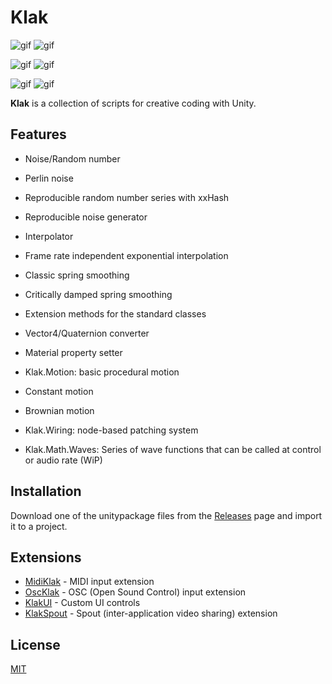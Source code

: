 Klak
====

![gif](http://i.imgur.com/9AfoxGo.gif)
![gif](http://i.imgur.com/uCrvKNg.gif)

![gif](http://i.imgur.com/nmvtC5d.gif)
![gif](http://i.imgur.com/LysINFA.gif)

![gif](http://i.imgur.com/MsPX8pn.gif)
![gif](http://i.imgur.com/WjQzVWz.gif)

**Klak** is a collection of scripts for creative coding with Unity.

Features
--------

- Noise/Random number
 - Perlin noise
 - Reproducible random number series with xxHash
 - Reproducible noise generator

- Interpolator
 - Frame rate independent exponential interpolation
 - Classic spring smoothing
 - Critically damped spring smoothing

- Extension methods for the standard classes
 - Vector4/Quaternion converter
 - Material property setter

- Klak.Motion: basic procedural motion
 - Constant motion
 - Brownian motion

- Klak.Wiring: node-based patching system

- Klak.Math.Waves: Series of wave functions that can be called at control or audio rate (WiP)

Installation
------------

Download one of the unitypackage files from the [Releases] page and import it
to a project.

[Releases]: https://github.com/keijiro/Klak/releases

Extensions
----------

- [MidiKlak] - MIDI input extension
- [OscKlak] - OSC (Open Sound Control) input extension
- [KlakUI] - Custom UI controls
- [KlakSpout] - Spout (inter-application video sharing) extension

[MidiKlak]: https://github.com/keijiro/MidiKlak
[OscKlak]: https://github.com/keijiro/OscKlak
[KlakUI]: https://github.com/keijiro/KlakUI
[KlakSpout]: https://github.com/keijiro/KlakSpout

License
-------

[MIT](LICENSE.md)

